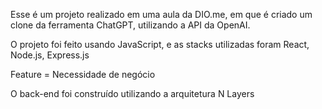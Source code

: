 Esse é um projeto realizado em uma aula da DIO.me, em que é criado um clone da ferramenta ChatGPT, utilizando a API da OpenAI.

O projeto foi feito usando JavaScript, e as stacks utilizadas foram React, Node.js, Express.js

Feature = Necessidade de negócio

O back-end foi construído utilizando a arquitetura N Layers